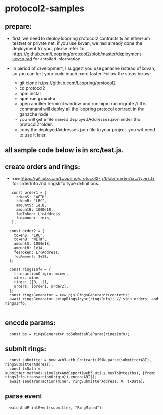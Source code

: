 # protocol2-samples

## prepare:
* first, we need to deploy loopring protocol2 contracts to an ethereum testnet or private net.
  if you use kovan, we had already done the deployment for you, please refer to: 
  https://github.com/Loopring/protocol2/blob/master/deployment-kovan.md for detailed information.
  
* In period of development, I suggest you use ganache instead of kovan, so you can test your code much
  more faster. Follow the steps below:
  * git clone https://github.com/Loopring/protocol2
  * cd protocol2
  * npm install
  * npm run ganache
  * open another terminal window, and run: npm run migrate  // this conmmand will deploy all the loopring protocol contract in the ganache node.
  * you will get a file named deployedAddresses.json under the protocol2 folder.
  * copy the deployedAddresses.json file to your project. you will need to use it later.

## all sample code below is in src/test.js.

## create orders and rings:
* see https://github.com/Loopring/protocol2-js/blob/master/src/types.ts for orderInfo and ringsInfo type definitions.
~~~
   const order1 = {
     tokenS: "WETH",
     tokenB: "LRC",
     amountS: 1e18,
     amountB: 1000e18,
     feeToken: LrcAddress,
     feeAmount: 2e18,
   };
   
  const order2 = {
    tokenS: "LRC",
    tokenB: "WETH",
    amountS: 1000e18,
    amountB: 1e18,
    feeToken: LrcAddress,
    feeAmount: 3e18,
  };

  const ringsInfo = {
    transactionOrigin: miner,
    miner: miner,
    rings: [[0, 1]],
    orders: [order1, order2],
  };
  const ringsGenerator = new pjs.RingsGenerator(context);
  await ringsGenerator.setupRingsAsync(ringsInfo); // sign orders, and ringsInfo.
   
~~~

## encode params:
~~~
  const bs = ringsGenerator.toSubmitableParam(ringsInfo);
~~~

## submit rings:
~~~
  const submitter = new web3.eth.Contract(JSON.parse(submitterABI), ringSubmitterAddress);
  const txData = submitter.methods.simulateAndReport(web3.utils.hexToBytes(bs), {from: ringsInfo.transactionOrigin}).encodeABI();  
  await sendTransaction(miner, ringSubmitterAddress, 0, txData);
~~~

## parse event
~~~
  watchAndPrintEvent(submitter, "RingMined");
~~~

